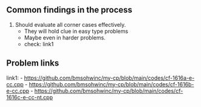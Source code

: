 ## Common findings in the process
1. Should evaluate all corner cases effectively.
    - They will hold clue in easy type problems
    - Maybe even in harder problems.
    - check: link1


## Problem links
link1:
    - https://github.com/bmsohwinc/my-cp/blob/main/codes/cf-1616a-e-cc.cpp
    - https://github.com/bmsohwinc/my-cp/blob/main/codes/cf-1616b-e-cc.cpp
    - https://github.com/bmsohwinc/my-cp/blob/main/codes/cf-1616c-e-cc-nt.cpp


